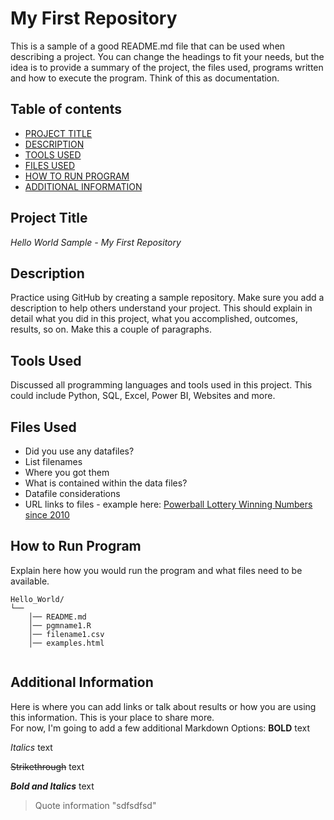# My First Repository
This is a sample of a good README.md file that can be used when describing a project.  You can change the headings to fit your needs, but the idea is to provide a summary of the project, the files used, programs written and how to execute the program.  Think of this as documentation.

## Table of contents

- [PROJECT TITLE](#Project-Title)
- [DESCRIPTION](#Description)
- [TOOLS USED](#Tools-Used)
- [FILES USED](#files-used)
- [HOW TO RUN PROGRAM](#How-to-run-program)
- [ADDITIONAL INFORMATION](#additional-information)

## Project Title

*Hello World Sample - My First Repository* 

## Description

Practice using GitHub by creating a sample repository. Make sure you add a description to help others understand your project. This should explain in detail what you did in this project, what you accomplished, outcomes, results, so on.  Make this a couple of paragraphs.

## Tools Used 

Discussed all programming languages and tools used in this project.  This could include Python, SQL, Excel, Power BI, Websites and more.

## Files Used 

- Did you use any datafiles?  
- List filenames
- Where you got them 
- What is contained within the data files?
- Datafile considerations 
- URL links to files - example here:
  [Powerball Lottery Winning Numbers since 2010](https://catalog.data.gov/dataset/lottery-powerball-winning-numbers-beginning-2010)

## How to Run Program

Explain here how you would run the program and what files need to be available. 
```text
Hello_World/
└── 
    │── README.md
    │── pgmname1.R
    │── filename1.csv
    │── examples.html
   
```
## Additional Information

Here is where you can add links or talk about results or how you are using this information.  This is your place to share more.  
 For now, I'm going to add a few additional Markdown Options: 
   **BOLD** text 
   
   *Italics* text
   
   ~~Strikethrough~~ text
   
   ***Bold and Italics*** text
   
   > Quote information
> "sdfsdfsd"
   
